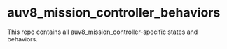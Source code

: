 # auv8_mission_controller_behaviors
This repo contains all auv8_mission_controller-specific states and behaviors.

